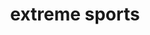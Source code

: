 ---
title: "extreme sports"
id: tag.id
permalink: "/tags/extreme%20sports"
videos: [47,2089,2116,2215,2367]
---